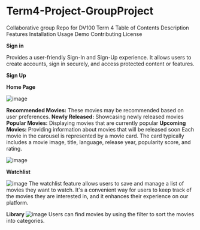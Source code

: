 # Term4-Project-GroupProject
Collaborative group Repo for DV100 Term 4
Table of Contents
Description
Features
Installation
Usage
Demo
Contributing
License

**Sign in** 

Provides a user-friendly Sign-In and Sign-Up experience. It allows users to create accounts, sign in securely, and access protected content or features.


**Sign Up**



**Home Page**

![image](https://github.com/Mwape-Kurete/Term4-Project-GroupProject/assets/125281158/20d8c355-3a88-4bf5-93e9-3385ba155650)

**Recommended Movies:** These movies may be recommended based on user preferences.
**Newly Released:** Showcasing newly released movies
**Popular Movies:** Displaying movies that are currently popular
**Upcoming Movies:** Providing information about movies that will be released soon
Each movie in the carousel is represented by a movie card.
The card typically includes a movie image, title, language, release year, popularity score, and rating.

![image](https://github.com/Mwape-Kurete/Term4-Project-GroupProject/assets/125281158/f262bf46-8b44-4e6a-bfd0-3f45bb403e48)




**Watchlist**

![image](https://github.com/Mwape-Kurete/Term4-Project-GroupProject/assets/125281158/2cf2f2cf-9a2e-49eb-979c-027830d09c5f)
The watchlist feature allows users to save and manage a list of movies they want to watch. It's a convenient way for users to keep track of the movies they are interested in, and it enhances their experience on our platform.

**Library**
![image](https://github.com/Mwape-Kurete/Term4-Project-GroupProject/assets/125281158/9dea7a60-90d7-4377-a8e8-b96cfd054f81)
Users can find movies by using the filter to sort the movies into categories.
